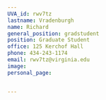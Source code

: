 ```yaml
---
UVA_id: rwv7tz
lastname: Vradenburgh
name: Richard
general_position: gradstudent
position: Graduate Student
office: 125 Kerchof Hall
phone: 434-243-1174
email: rwv7tz@virginia.edu
image:
personal_page:


---
```


